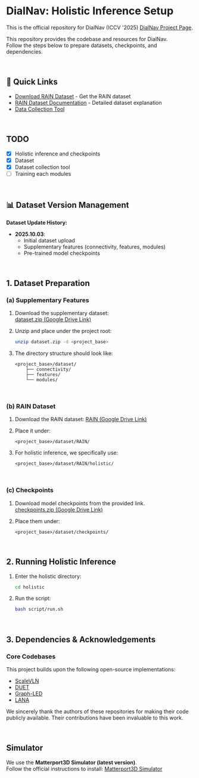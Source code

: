 
# DialNav: Holistic Inference Setup
This is the official repository for DialNav (ICCV '2025) [DialNav Project Page](https://happilee12.github.io/DialNav/).

This repository provides the codebase and resources for DialNav.  
Follow the steps below to prepare datasets, checkpoints, and dependencies.

<br>

## 🔗 Quick Links
- [Download RAIN Dataset](https://drive.google.com/drive/folders/1Pp_HOUDIo-uKQph18w-zqUMHcDJ6Gmg0) - Get the RAIN dataset
- [RAIN Dataset Documentation](https://github.com/happilee12/DialNav/blob/main/rain_dataset.md) - Detailed dataset explanation
- [Data Collection Tool](https://github.com/happilee12/DialNavDataCollectionTool) 

<br>

## TODO
- [x] Holistic inference  and checkpoints  
- [x] Dataset  
- [x] Dataset collection tool  
- [ ] Training each modules  

<br>

## 📊 Dataset Version Management

**Dataset Update History:**
- **2025.10.03**:
  * Initial dataset upload
  * Supplementary features (connectivity, features, modules)
  * Pre-trained model checkpoints

<br>

## 1. Dataset Preparation

### (a) Supplementary Features
1. Download the supplementary dataset:  
   [dataset.zip (Google Drive Link)](https://drive.google.com/drive/folders/1MMYPP8_BiyFrxBn1kCoaLu94PErY9p6y)

2. Unzip and place under the project root:
   ```bash
   unzip dataset.zip -d <project_base>
   ```

3. The directory structure should look like:
   ```
   <project_base>/dataset/
       ├── connectivity/
       ├── features/
       └── modules/
   ```

<br>

### (b) RAIN Dataset
1. Download the RAIN dataset:
   [RAIN (Google Drive Link)](https://drive.google.com/drive/folders/1Pp_HOUDIo-uKQph18w-zqUMHcDJ6Gmg0 )

2. Place it under:
   ```
   <project_base>/dataset/RAIN/
   ```
3. For holistic inference, we specifically use:
   ```
   <project_base>/dataset/RAIN/holistic/
   ```

<br>

### (c) Checkpoints
1. Download model checkpoints from the provided link.  
   [checkpoints.zip (Google Drive Link)](https://drive.google.com/drive/folders/1MMYPP8_BiyFrxBn1kCoaLu94PErY9p6y)

2. Place them under:
   ```
   <project_base>/dataset/checkpoints/
   ```

<br>

## 2. Running Holistic Inference

1. Enter the holistic directory:
   ```bash
   cd holistic
   ```

2. Run the script:
   ```bash
   bash script/run.sh
   ```

<br>

## 3. Dependencies & Acknowledgements

### Core Codebases
This project builds upon the following open-source implementations:

- [ScaleVLN](https://github.com/wz0919/ScaleVLN.git)  
- [DUET](https://github.com/cshizhe/VLN-DUET.git)  
- [Graph-LED](https://github.com/meera1hahn/Graph_LED.git)  
- [LANA](https://github.com/wxh1996/LANA-VLN.git)  

We sincerely thank the authors of these repositories for making their code publicly available. Their contributions have been invaluable to this work.

<br>

## Simulator
We use the **Matterport3D Simulator (latest version)**.  
Follow the official instructions to install: [Matterport3D Simulator](https://github.com/peteanderson80/Matterport3DSimulator)
